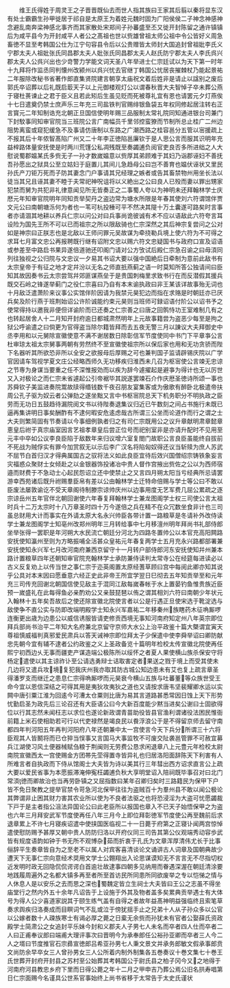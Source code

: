 <!-- { "loadSidebar": true } -->
　　维王氏得姓于周灵王之子晋晋既仙去而世人指其族曰王家其后翦以秦将显东汉有处士霸霸生孙甲徙居于祁自是太原王为着姓元魏时固为广阳侯侯二子神念神感神念避乱南奔梁神感北事齐而其家散处宋郑间子孙蕃盛至丕又徙开封陈留之通许镇镇后为咸平县今为开封咸平人者公之髙祖也世以赀雄曾祖太师公祖中令公皆好义周急畜徳不显至考韩国公仕为江宁句容县令后以公贵赠皆太师封大国追封曾祖妣李氏义宁郡太夫人祖妣张氏同昌郡太夫人妣张氏同昌郡太夫人赵氏防宁郡太夫人李氏呉兴郡太夫人公呉兴出也少竒警力学能文词天圣八年举进士仁宗廷试以为天下第一时年十九拜将作监丞同判懐州改颍州以呉兴忧去官继丁韩国公忧居丧摧棘杖乃能起景祐二年服除改秘书省著作郎直集贤院建言朝享太庙祝文着后姓非是请止以諡别之废后郭氏卒诏葬以后礼既启菆天子以上元御楼观灯公以谓春秋晋大夫智悼子卒未葬公燕于寝杜蒉谏止之君于臣义且若此矧后生虽见贬而死被尊礼宜有恩也请罢元夕灯燕俟十七日遣奠仍禁士庶声乐三年充三司盐铁判官赐绯银鱼袋五年权同修起居注转右正言寳元二年知制诰充北朝正旦国信使明年赐三品服制太常礼院同知通进银台司兼门下封駮事同知审官院当三班院公言广南幅员千里邻控蛮獠而节制所总止桂广二州边阻势离蛮或窥犯缓急不及事请仿唐制以东路之广潮西路之桂容邕分五管以宻援疏上不报其后十年侬智髙陷广州又二十年李正徳陷邕廉钦于是人思公言而服其识明年充益梓路体量安抚使是时两川荒馑公私凋残既至奏蠲逋负阅官吏良否多所进绌之人大慰说蜀郡媪某氏多赀无子一孙才数嵗媪意以赀厚其弟顾难于其妇乃诣郡诬妇不善抚吾孙愿出之狱具公至立姑妇于庭置儿其间儿急趋母公曰岂不善育也媪伏诬状又里民孙氏产刀钜万死而子防其妻念门户事请其兄经理之嫉者或告其畜禁物州用坐长法以徒当其兄且诬其妻不睦于夫常祀神呪诅将以义絶出之公曰良人已殁而妻以罪出甥家犯禁而舅为共犯非礼律意闻见所无皆奏正之二事蜀人夸以为神明未还拜翰林学士庆厯元年知审官院明年同知贡举契丹之盗边常为塘水所限是年春其使刘六符谓馆伴贾文元公曰南朝塘泺何为者也一苇可杭投棰可平不然决其隄十万土囊遂可路矣时言事者亦请涸其地耕以养兵仁宗以问公对曰兵事尚诡彼诚有术不应以语敌此六符夸言耳设险为国先王所不可以已而祖宗之所以限敌骑也仁宗深然之其后神宗复尝问之公对如是神宗曰正朕志也是北敌以王师问罪元吴故谋为牵挠勒兵境上使六符为不可得之求耳七月富文忠公再报聘既行继有诏附文忠以赐六符文忠疑国书与政府口宣及诏语或参差至中路启书果异遂倍道驰还叩阁门请对公方攷试后殿仁宗急召谕之曰毋湏同列往独视之公归院与文忠议一夕易其书诏大要以强中国絶后日牵制为意前此敌书有太宗皇帝于有征之地才定幷汾以无名之师直扺燕蓟之语一时莫知所答公独请间曰臣知其故因奏书云太宗尝驾幷郊匪谋燕垒于是贵国刺梅里求致书行在而反潜假其援兵既交石岭之锋遂举蓟门之役仁宗喜曰乃自有本末谕执政曰非王某该详故事殆无词也十月敌泛遣萧阶来议事公实馆伴阶因请为我禁元昊犯边而指在求赂是时朝廷亦已厌兵矣及阶行燕于班荆始诏公许阶诚能约束元昊则当班师可録诏语付阶公以诏书予之使常得持以邀我非便但详谕阶而已还奏之仁宗善之曰唐之回鹘恃功王室难制几有之也转起居舍人十二月知开封府逾日都城肃然明年上元故事籍尝为盗恶少每至是拘之狱公呼谕遣之曰倘更为官得盗当除尔籍皆拜而去五夜无警三月以諌议大夫拜御史中丞李用和以元舅除宣徽使意不满不谢居数日除彰信军节度使同中书门下平章亊公言杜审琼太祖太宗舅事两朝有劳然终不至宣徽使祖宗所以保后家也用和无功贪骄而陛下名器听其所欲恐非所以全安之欲报母后厚赐之可也兼判国子监请辟锡庆院以广学官因请车驾视学夏文庄公经略西师久无功移疾归淮西未几召为枢宻使公言竦无忠谅之节専为身谋当要重之任不深惟报効而以疾为辞今遽擢起是避亊为得计也无以厉世又入对极论之而仁宗未省遽起公引帝裾毕其説遂罢竦石介作庆厯圣徳诗所颂一事也苏舜钦子美监进奏院鬻故牍得缗钱数千夜召朋友宴集客或为傲歌有醉卧北极遣帝扶周公孔子驱为奴云者公弹劾之遂坐黜又言中书枢宻院总天下机务职分不明执政之臣劳而无功日五鼓趋待漏院阅文书以待陛奏退集议归近已午数刻之间占书施行未既已逼再集讲明日事矣酬酢有不逮何暇安危逺虑哉古所谓三公坐而论道作而行之谓之士大夫则繁简固有节奏请以今事细例孰者归之有司仁宗既用公之议升章献明肃章懿章恵皇后祔于真宗庙室因言艺祖孝章皇后尝正位号而祀别室非是亦请升配时不见用至元丰中卒如公议李良臣陷于敌数年来归议增六室复閤门故职公言良臣虽能终自拔前不死战为贼俘实有罪今加赏叙无以示后李广汉名将陷匈奴得还议当斩赎为庶人苏武不屈节白首归汉才得典属国古之驭将法义如此良臣宜待后效兴国僧绍宗铸铁象妄言灾福惑众聚财士女倾赴之以金银器饰投诸冶中贵人督作宫掖出赀佐之公以为西师宿邉而财费于不急动士心起民怨诏立还中使禁止之又言四月朔太阳当亏经典所忌请罢游幸西苑诸后既升祔赐羣臣帛有差以公由翰林学士迁特命倍赐与学士等公曰不敢以臣废法屡敦谕讫不受天章阁待制滕宗谅帅庆州以边事用度无艺军费几屈公累疏之逐宗谅岳州五年官伴北朝回谢使六年春复拜翰林学士兼龙图阁学士权三司使公言太祖时兵十二万太宗时十八万章圣时四十万今遂倍之兵在精不在众冗数坐食非计也三司虽总财用大计而事实在外请太原大名永兴帅臣各带计置一路粮草是冬请补外改侍读学士兼龙图阁学士知亳州改郑州明年三月转给事中七月移澶州明年拜尚书礼部侍郎坐举张得一罢职是年河朔大水民流亡朝廷分河北为四路冬置帅公以本官充高阳闗路安抚使知瀛州至则为方略振哺全活甚众皇祐元年春复两学士五月充永兴路都部署兼安抚使知永兴军七月改河南府兼西京留守十一月转户部侍郎河东安抚使知幷州兼本路计置粮草四年还朝知审官院充翰林学士承防兼侍读判太常寺公在经筵每进读必以古义反复劝上以传当世之事仁宗于迩英阁置太原经蓍草顾曰宫中每阅此卿亦知其说乎公具对本末因曰愿垂意六经正史此非帝王所宜学翌日巳彻去五年知贡举至和元年充三司传充回谢北朝国信使见敌主于混同江敌每嵗春帐于水上置晏钓鱼惟贵族近臣预一嵗盛礼在此每得鱼必亲酌劝公又亲鼓琵琶以侑之谓其相刘六符曰南朝少年状元入翰林十五年矣吾故后之使还除宣徽北院使言者以公是行遇正旦使宋选于靴淀选与敌使争不直公实与防即改端明殿学士知永兴军嘉祐二年移秦州族瞎药木征唃厮啰连衡更出歳为边患公以威信诱服皆请吏修贡西境无事知河南府知定州八年英宗即位拜兵部尚书治平二年知大名府兼北京留守京师大水公上治平政鉴十篇大槩谓宜寅天尊祖慎威福判真邪爱民肃兵以答天诫神宗即位拜太子少保遣中使李舜举诏曰卿防献忠先朝今宜有辅不逮者公约政鉴之义上圣政备览十篇明年检校太传宣徽北院使再任熙宁初西边乆无事而疆吏产谋造端公极陈所以绥怀之者夏人果使横山族杀保安守将杨定遣使以其主谅祚讣至公请选勇辩士诘取害定者果送之戮于境上而受其使未几边将又遣兵攻境复犯我庆州我亦取其防古城公知边患未有艾也复上疏言章圣得潘罗支而继迁之患息仁宗得唃厮啰而元昊衰今横山五族与吐蕃董等众族世受王命今宜以恩信深结之可得其用是夷狄攻夷狄之道也又请按求唐韦坚裴耀卿水运以实闗中唐引粟江淮为回逺今可漕太仓粟则比唐为易其言道路甚悉常因日蚀上天下形势忧勤启圣为政先后三论召还有大臣语公曰今大新百度能少黙当进矣公谢曰士固欲得位以行其志然未闻枉志以求位也遂论新政谓青苗助役皆县官渔利谓诸役法困民惟衙前籍上米石使相助若可行以代吏禄然是竭良民以飬浮浪公于是不得留京师去留守南都四年判河阳五年再判河阳府八年还朝兼中太一宫使言今天下兵分所谓三十六将臣观其人皆鬭将而已仓猝当悮事又言国马大事监牧不可废交阯袭邕管罪不可赦宜募兵江湖使习风土便器械赋刍粮于荆闽则无劳费公恳求闲退章八上元豊元年检校太尉南院宣徽西太一宫使赐金方团帯先茔得置寺皆异礼也归居洛阳面辞陈天下利害有人所难言者自执政而下侍从馆阁士大夫皆为诗以美其行三年彗出西方诏求直言公上疏大要以爱民省事为本愿振滞淹伸寃枉蠲逋负秋大享明堂诏入陪祠既毕事召对曰北门常湏徳而卿故治也当再劳卧镇之又屈指数曰某年召卿归矣时三路籍民为保甲下户皆不免日聚教之提举官禁令苛急河北保甲往往为盗贼百十为羣州县不敢以闻公极论其弊谓非止困其财力害其农业所以使为不良者法驱之也将恐浸淫为大盗可忧愿蠲裁下戸于是主者指公沮法异国论公曰此老臣所以报国也章入不已天子始悟保甲之为盗也六年三月拜安武军节度使再任八年三月今上即位拜彰徳军节度使公再至魏前后求退章累上不许七月寝疾诏遣中使挟国医临视二十一日薨于府第之正寝讣闻两宫惊悼遣使慰防赐予甚厚又朝中贵人防防归洛以开府仪同三司告其第公仪观端秀动容歩武皆有规度语韵如钟于书无所不观博杂茹而折衷于孔氏为文章浑厚清伟尤长于比事俪辞平生奏章皆自为之至老不以属人对宾客喜清谈论文诵讲古人词章及国朝典故少遭天下无事仁宗向意经术奨用文学士公翺翔出入论思谋谟知无不言言无不尽指切权近发明时政无回隐侃侃谔谔白首逾壮故逮事四朝多见纳用而眷遇深渥在朝廷清涂要地践履周遍外之名都大镇多再至者所至首访民所同患所同欲废举之专以恺悌之情与人休息人是以安乐之去而思之深也蜀魏定皆立生祠士大夫皆曰王公之志虽不得坐庙堂行之然内外五十余年凡诏告于上设施于外其及物者盖多矣累典贡举遇士有大体号为得人公少喜道家説其于颐生练气盖有自得之者故年益髙神明益强临终且索笔草奏求舆疾归洛奏成而目瞑词气不乱或泣于傍犹揺手止之兄弟十人从子孙众多以公官以公嫁者数十人疎族寒士有谒必厚之薨之日槖无余赀而孙犹未有官者公娶薛氏资政殿学士简肃公之女追封平乐妹今封和义郡夫人子男七人未名而卒者四人仕而卒者二人曰正甫奉议郎曰端甫大理评事次曰晋明今为承奉郎任公裕孙亚卿而卒者三人今二人之壻曰节度推官石宗彞宣徳郎吕希亚孙男七人秉文景文并承务郎敏文假承事郎贲文尚防余早卒女三人曾孙男女三人公所着内制外制集各五巻奏议十巻文集七十巻王氏世葬开封府开封县之苏村至公始葬其考韩国公于尉氏县之柏子冈今又之地得于河南府河县教忠乡府下里而日得公薨之年十二月之甲申吉乃葬公焉公旧名拱寿唱第日仁宗面赐今名谨具公世系官事始终上尚书省移于太常告于太史氏谨状
